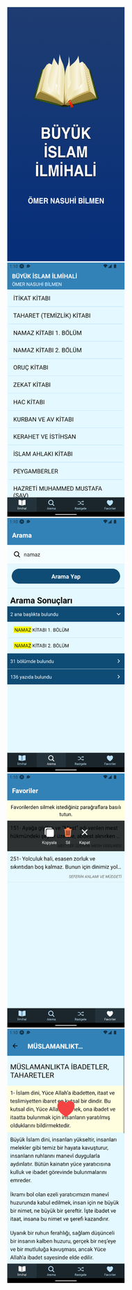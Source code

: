 <img src="assets/splash.png" alt="ilmihal oku Android uygulama" width="270" height="585" />
<img src="screenshots/1.png" alt="ilmihal oku Android uygulama" width="270" height="585" />
<img src="screenshots/2.png" alt="ilmihal oku Android uygulama" width="270" height="585" />
<img src="screenshots/3.png" alt="ilmihal oku Android uygulama" width="270" height="585" />
<img src="screenshots/4.png" alt="ilmihal oku Android uygulama" width="270" height="585" />
